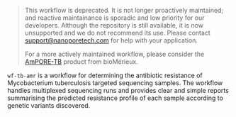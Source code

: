 <!---This section of documentation typically contains a list of things the workflow can perform also any other intro.--->

> This workflow is deprecated. It is not longer proactively 
> maintained; and reactive maintainance is sporadic and low priority for our
> developers. Although the repository is still available, it is now unsupported
> and we do not recommend its use. Please contact support@nanoporetech.com for
> help with your application.
> 
> For a more actively maintained workflow, please consider the
> [AmPORE-TB](https://info.biomerieux.com/ampore-tb-next-generation-dna-sequencing.html)
> product from bioMérieux.

`wf-tb-amr` is a workflow for determining the antibiotic resistance of
Mycobacterium tuberculosis targeted sequencing samples. The workflow handles
multiplexed sequencing runs and provides clear and simple reports summarising
the predicted resistance profile of each sample according to genetic variants
discovered.
